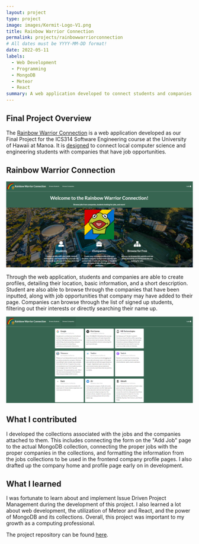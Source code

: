 ```yaml
---
layout: project
type: project
image: images/Kermit-Logo-V1.png
title: Rainbow Warrior Connection
permalink: projects/rainbowwarriorconnection
# All dates must be YYYY-MM-DD format!
date: 2022-05-11
labels:
  - Web Development
  - Programming
  - MongoDB
  - Meteor
  - React
summary: A web application developed to connect students and companies.
---
```


## Final Project Overview

The [Rainbow Warrior Connection](http://159.89.232.121/#/) is a web application developed as our Final Project for the ICS314 Software Engineering course at the University of Hawaii at Manoa. It is [designed](https://courses.ics.hawaii.edu/ics314s22/morea/final-project/reading-project-company-connector.html) to connect local computer science and engineering students with companies that have job opportunities. 

## Rainbow Warrior Connection

<img class ="ui image" src="/images/rainbowwarriorconnection-homepage.png">

Through the web application, students and companies are able to create profiles, detailing their location, basic information, and a short description. Student are also able to browse through the companies that have been inputted, along with job opportunities that company may have added to their page. Companies can browse through the list of signed up students, filtering out their interests or directly searching their name up.

<img class ="ui image" src="/images/rainbowwarriorconnection-browse-companies.png">

## What I contributed

I developed the collections associated with the jobs and the companies attached to them. This includes connecting the form on the "Add Job" page to the actual MongoDB collection, connecting the proper jobs with the proper companies in the collections, and formatting the information from the jobs collections to be used in the frontend company profile pages. I also drafted up the company home and profile page early on in development.

## What I learned

I was fortunate to learn about and implement Issue Driven Project Management during the development of this project. I also learned a lot about web development, the utilization of Meteor and React, and the power of MongoDB and its collections. Overall, this project was important to my growth as a computing professional.

The project repository can be found [here](https://github.com/rainbowwarriorconnection).
